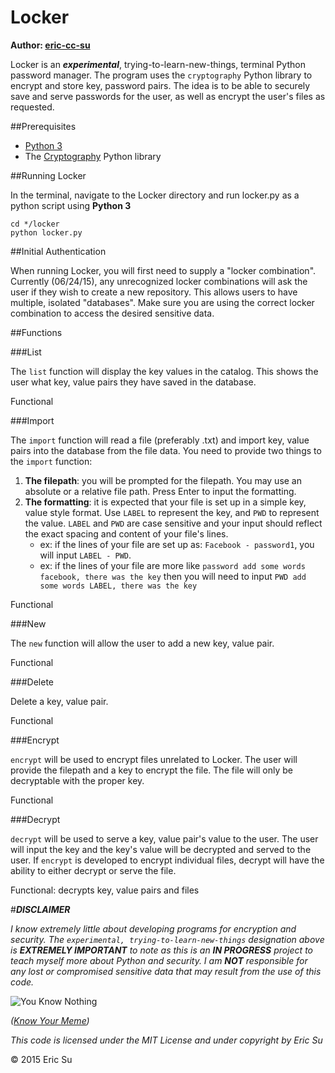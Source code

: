 Locker
===
**Author: [eric-cc-su](https://github.com/eric-cc-su)**

Locker is an ***experimental***, trying-to-learn-new-things, terminal Python password manager. The program uses the `cryptography` Python library to encrypt and store key, password pairs. The idea is to be able to securely save and serve passwords for the user, as well as encrypt the user's files as requested.

##Prerequisites

- [Python 3](https://www.python.org/)
- The [Cryptography](https://cryptography.io/en/latest/) Python library

##Running Locker

In the terminal, navigate to the Locker directory and run locker.py as a python script using **Python 3**

	cd */locker
	python locker.py

##Initial Authentication

When running Locker, you will first need to supply a "locker combination". Currently (06/24/15), any unrecognized locker combinations will ask the user if they wish to create a new repository. This allows users to have multiple, isolated "databases". Make sure you are using the correct locker combination to access the desired sensitive data.

##Functions

###List

The `list` function will display the key values in the catalog. This shows the user what key, value pairs they have saved in the database.

Functional

###Import

The `import` function will read a file (preferably .txt) and import key, value pairs into the database from the file data. You need to provide two things to the `import` function:

1. **The filepath**: you will be prompted for the filepath. You may use an absolute or a relative file path. Press Enter to input the formatting.
2. **The formatting**: it is expected that your file is set up in a simple key, value style format. Use `LABEL` to represent the key, and `PWD` to represent the value. `LABEL` and `PWD` are case sensitive and your input should reflect the exact spacing and content of your file's lines.
	- ex: if the lines of your file are set up as: `Facebook - password1`, you will input `LABEL - PWD`.
	- ex: if the lines of your file are more like `password add some words facebook, there was the key` then you will need to input `PWD add some words LABEL, there was the key`

Functional

###New

The `new` function will allow the user to add a new key, value pair.

Functional

###Delete

Delete a key, value pair.

Functional

###Encrypt

`encrypt` will be used to encrypt files unrelated to Locker. The user will provide the filepath and a key to encrypt the file. The file will only be decryptable with the proper key.

Functional


###Decrypt

`decrypt` will be used to serve a key, value pair's value to the user. The user will input the key and the key's value will be decrypted and served to the user. If `encrypt` is developed to encrypt individual files, decrypt will have the ability to either decrypt or serve the file.

Functional: decrypts key, value pairs and files

#***DISCLAIMER***

*I know extremely little about developing programs for encryption and security. The `experimental, trying-to-learn-new-things` designation above is* ***EXTREMELY IMPORTANT*** *to note as this is an* ***IN PROGRESS*** *project to teach myself more about Python and security. I am* ***NOT*** *responsible for any lost or compromised sensitive data that may result from the use of this code.*

![You Know Nothing](http://i3.kym-cdn.com/photos/images/newsfeed/000/527/985/04f.gif)

*([Know Your Meme](http://knowyourmeme.com/memes/you-know-nothing-jon-snow))*

*This code is licensed under the MIT License and under copyright by Eric Su*

&copy; 2015 Eric Su
